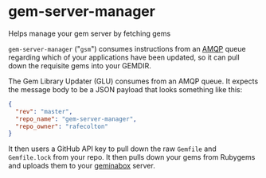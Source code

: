 gem-server-manager
==================

Helps manage your gem server by fetching gems

`gem-server-manager` ("`gsm`") consumes instructions from an
[AMQP](http://en.wikipedia.org/wiki/Advanced_Message_Queuing_Protocol)
queue regarding which of your applications have been updated, so it can
pull down the requisite gems into your GEMDIR.

The Gem Library Updater (GLU) consumes from an AMQP queue.  It expects
the message body to be a JSON payload that looks something like this:

```json
{
  "rev": "master",
  "repo_name": "gem-server-manager",
  "repo_owner": "rafecolton"
}
```

It then users a GitHub API key to pull down the raw `Gemfile` and
`Gemfile.lock` from your repo.  It then pulls down your gems from
Rubygems and uploads them to your
[geminabox](https://github.com/geminabox/geminabox) server.
